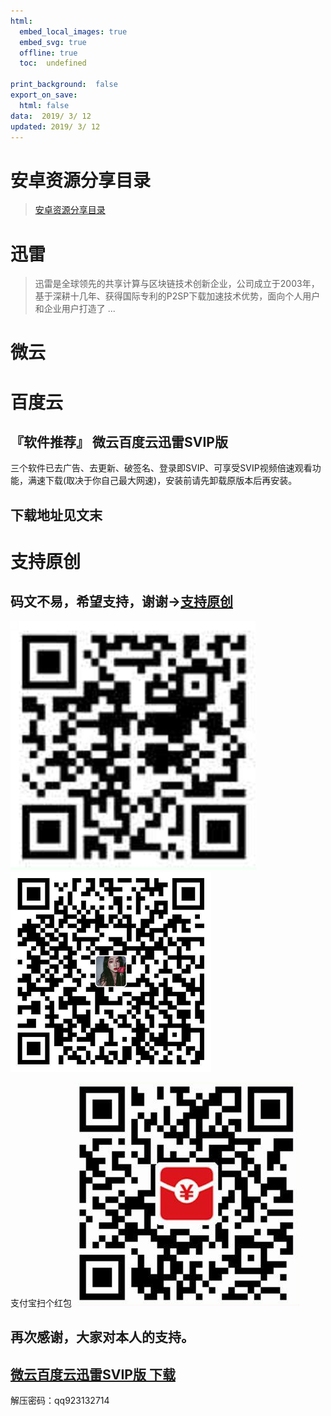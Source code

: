 ```yaml
---
html:
  embed_local_images: true
  embed_svg: true
  offline: true
  toc:  undefined

print_background:  false
export_on_save:
  html: false
data:  2019/ 3/ 12
updated: 2019/ 3/ 12
---
```


# 安卓资源分享目录

> [安卓资源分享目录](https://blog.csdn.net/qq923132714/article/details/83059823 "安卓资源分享目录")


# 迅雷

> 迅雷是全球领先的共享计算与区块链技术创新企业，公司成立于2003年，基于深耕十几年、获得国际专利的P2SP下载加速技术优势，面向个人用户和企业用户打造了 ...

# 微云

# 百度云

## 『软件推荐』 微云百度云迅雷SVIP版

三个软件已去广告、去更新、破签名、登录即SVIP、可享受SVIP视频倍速观看功能，满速下载(取决于你自己最大网速)，安装前请先卸载原版本后再安装。

## 下载地址见文末
# 支持原创
## 码文不易，希望支持，谢谢->**[支持原创](http://blog.csdn.net/qq923132714/article/details/79399145)**
![微信支付](https://raw.githubusercontent.com/923132714/my_picture/master/blog/support/weixin.png)![微信支付](https://raw.githubusercontent.com/923132714/my_picture/master/blog/support/支付宝.png)

支付宝扫个红包
![支付宝扫个红包](https://raw.githubusercontent.com/923132714/my_picture/master/blog/support/扫码领红包.png "扫码领红包")

## 再次感谢，大家对本人的支持。



## [ 微云百度云迅雷SVIP版 下载](http://u16848854.ctfile.net/fs/16848854-349953462 " 微云百度云迅雷SVIP版 下载")

解压密码：qq923132714
